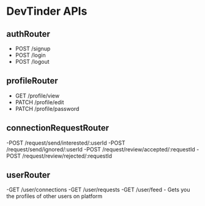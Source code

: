 # DevTinder APIs


## authRouter
- POST /signup
- POST /login
- POST /logout

## profileRouter
- GET /profile/view
- PATCH /profile/edit
- PATCH /profile/password

## connectionRequestRouter
-POST /request/send/interested/:userId
-POST /request/send/ignored/:userId
-POST /request/review/accepted/:requestId
-POST /request/review/rejected/:requestId

## userRouter
-GET /user/connections
-GET /user/requests
-GET /user/feed - Gets you the profiles of other users on platform 
